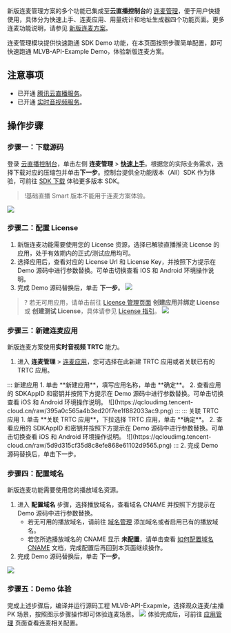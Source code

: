 新版连麦管理方案的多个功能已集成至**云直播控制台**的 [连麦管理](https://console.cloud.tencent.com/live/micro/start)，便于用户快捷使用，具体分为快速上手、连麦应用、用量统计和地址生成器四个功能页面。更多连麦功能说明，请参见 [新版连麦方案](https://cloud.tencent.com/document/product/1449/57103)。

连麦管理模块提供快速跑通 SDK Demo 功能，在本页面按照步骤简单配置，即可快速跑通 MLVB-API-Example Demo，体验新版连麦方案。

## 注意事项

- 已开通 [腾讯云直播服务](https://console.cloud.tencent.com/live)。
- 已开通 [实时音视频服务](https://console.cloud.tencent.com/trtc)。

## 操作步骤
[](id:step1)
### 步骤一：下载源码
登录 [云直播控制台](https://console.cloud.tencent.com/live)，单击左侧 **连麦管理** > **[快速上手](https://console.cloud.tencent.com/live/micro/start)**。根据您的实际业务需求，选择下载对应的压缩包并单击**下一步**。控制台提供全功能版本（All）SDK 作为体验，可前往 [SDK 下载](https://cloud.tencent.com/document/product/454/7873) 体验更多版本 SDK。

> !基础直播 Smart 版本不能用于连麦方案体验。

![](https://qcloudimg.tencent-cloud.cn/raw/5ffc41f8c9c9d3fe72105c74f3205be8.png)

[](id:step2)
### 步骤二：配置 License
1. 新版连麦功能需要使用您的 License 资源，选择已解锁直播推流 License 的应用，处于有效期内的正式/测试应用均可。
2. 选择应用后，查看对应的 License Url 和 License Key，并按照下方提示在 Demo 源码中进行参数替换。可单击切换查看 IOS 和 Android 环境操作说明。
3. 完成 Demo 源码替换后，单击 **下一步**。
![](https://qcloudimg.tencent-cloud.cn/raw/47408e020457ac1413129b55a76bcf81.png)

>? 若无可用应用，请单击前往 [License 管理页面](https://console.cloud.tencent.com/live/license) **创建应用并绑定 License** 或 **创建测试 License**，具体请参见 [License 指引](https://cloud.tencent.com/document/product/454/34750)。
![](https://qcloudimg.tencent-cloud.cn/raw/c886779f6246771b3edc4909da5a87e0.png)

 
[](id:step3)
### 步骤三：新建连麦应用

新版连麦方案使用**实时音视频 TRTC** 能力。
1. 进入 **连麦管理** > [连麦应用](https://console.cloud.tencent.com/live/micro/appmanage)，您可选择在此新建 TRTC 应用或者关联已有的 TRTC 应用。
<dx-tabs>
::: 新建应用
1. 单击 **新建应用**，填写应用名称，单击 **确定**。
2. 查看应用的 SDKAppID 和密钥并按照下方提示在 Demo 源码中进行参数替换。可单击切换查看 iOS 和 Android 环境操作说明。
![](https://qcloudimg.tencent-cloud.cn/raw/395a0c565a4b3ed20f7ee1f882033ac9.png)
:::
::: 关联 TRTC 应用
1. 单击 **关联 TRTC 应用**，下拉选择 TRTC 应用，单击 **确定**。
2. 查看应用的 SDKAppID 和密钥并按照下方提示在 Demo 源码中进行参数替换。可单击切换查看 iOS 和 Android 环境操作说明。
![](https://qcloudimg.tencent-cloud.cn/raw/5d9d315cf35d8c8efe868e61102d9565.png)
:::
</dx-tabs>
2. 完成 Demo 源码替换后，单击下一步。

[](id:step4)
### 步骤四：配置域名
新版连麦功能需要使用您的播放域名资源。
1. 进入 **配置域名** 步骤，选择播放域名，查看域名 CNAME 并按照下方提示在 Demo 源码中进行参数替换。
	- 若无可用的播放域名，请前往 [域名管理](https://console.cloud.tencent.com/live/domainmanage) 添加域名或者启用已有的播放域名。
	- 若您所选播放域名的 CNAME 显示 **未配置**，请单击查看 [如何配置域名 CNAME](https://cloud.tencent.com/document/product/267/19908) 文档，完成配置后再回到本页面继续操作。
2. 完成 Demo 源码替换后，单击 **下一步**。

![](https://qcloudimg.tencent-cloud.cn/raw/d933a5f8e49b34e23fe74c084f43aa3f.png)


[](id:step5)
### 步骤五：Demo 体验

完成上述步骤后，编译并运行源码工程 MLVB-API-Exapmle，选择观众连麦/主播 PK 场景，按照图示步骤操作即可体验连麦场景。
![](https://qcloudimg.tencent-cloud.cn/raw/9b02cc24eb20ec40a394fe8b85ae2618.png)
体验完成后，可前往 [应用管理](https://console.cloud.tencent.com/live/micro/appmanage) 页面查看连麦相关配置。

